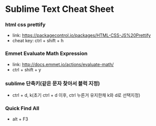 # Sublime Text Cheat Sheet

### html css prettify
- link: https://packagecontrol.io/packages/HTML-CSS-JS%20Prettify
- cheat key: ctrl + shift + h

### Emmet Evaluate Math Expression
- link: http://docs.emmet.io/actions/evaluate-math/
- ctrl + shift + y

### sublime 단축키(같은 문자 찾아서 블럭 지정)
- ctrl + d, k(초기 ctrl + d 이후, ctrl 누른거 유지한채 k와 d로 선택지정)

### Quick Find All
- alt + F3
